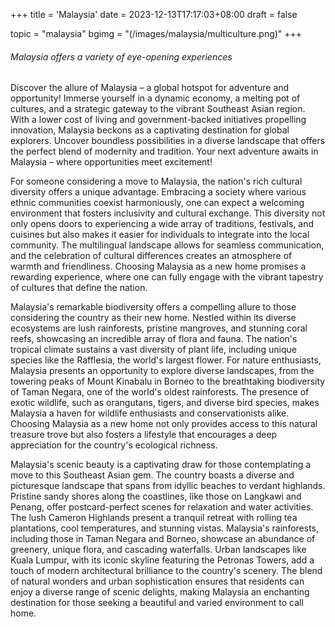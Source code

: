 +++
title = 'Malaysia'
date = 2023-12-13T17:17:03+08:00
draft = false

topic = "malaysia"
bgimg = "(/images/malaysia/multiculture.png)"
+++

###### Malaysia offers a variety of eye-opening experiences

Discover the allure of Malaysia – a global hotspot for adventure and opportunity! Immerse yourself in a dynamic economy, a melting pot of cultures, and a strategic gateway to the vibrant Southeast Asian region. With a lower cost of living and government-backed initiatives propelling innovation, Malaysia beckons as a captivating destination for global explorers. Uncover boundless possibilities in a diverse landscape that offers the perfect blend of modernity and tradition. Your next adventure awaits in Malaysia – where opportunities meet excitement!

<!-- split -->

For someone considering a move to Malaysia, the nation's rich cultural diversity offers a unique advantage. Embracing a society where various ethnic communities coexist harmoniously, one can expect a welcoming environment that fosters inclusivity and cultural exchange. This diversity not only opens doors to experiencing a wide array of traditions, festivals, and cuisines but also makes it easier for individuals to integrate into the local community. The multilingual landscape allows for seamless communication, and the celebration of cultural differences creates an atmosphere of warmth and friendliness. Choosing Malaysia as a new home promises a rewarding experience, where one can fully engage with the vibrant tapestry of cultures that define the nation.

<!-- split -->

Malaysia's remarkable biodiversity offers a compelling allure to those considering the country as their new home. Nestled within its diverse ecosystems are lush rainforests, pristine mangroves, and stunning coral reefs, showcasing an incredible array of flora and fauna. The nation's tropical climate sustains a vast diversity of plant life, including unique species like the Rafflesia, the world's largest flower. For nature enthusiasts, Malaysia presents an opportunity to explore diverse landscapes, from the towering peaks of Mount Kinabalu in Borneo to the breathtaking biodiversity of Taman Negara, one of the world's oldest rainforests. The presence of exotic wildlife, such as orangutans, tigers, and diverse bird species, makes Malaysia a haven for wildlife enthusiasts and conservationists alike. Choosing Malaysia as a new home not only provides access to this natural treasure trove but also fosters a lifestyle that encourages a deep appreciation for the country's ecological richness.

<!-- split -->

Malaysia's scenic beauty is a captivating draw for those contemplating a move to this Southeast Asian gem. The country boasts a diverse and picturesque landscape that spans from idyllic beaches to verdant highlands. Pristine sandy shores along the coastlines, like those on Langkawi and Penang, offer postcard-perfect scenes for relaxation and water activities. The lush Cameron Highlands present a tranquil retreat with rolling tea plantations, cool temperatures, and stunning vistas. Malaysia's rainforests, including those in Taman Negara and Borneo, showcase an abundance of greenery, unique flora, and cascading waterfalls. Urban landscapes like Kuala Lumpur, with its iconic skyline featuring the Petronas Towers, add a touch of modern architectural brilliance to the country's scenery. The blend of natural wonders and urban sophistication ensures that residents can enjoy a diverse range of scenic delights, making Malaysia an enchanting destination for those seeking a beautiful and varied environment to call home.

<!-- split -->